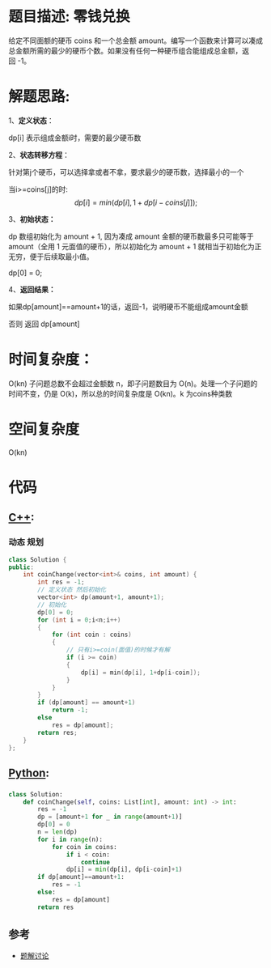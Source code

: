 # 题目描述:  零钱兑换

给定不同面额的硬币 coins 和一个总金额 amount。编写一个函数来计算可以凑成总金额所需的最少的硬币个数。如果没有任何一种硬币组合能组成总金额，返回 -1。


# 解题思路:

  1、**定义状态**：
  
  dp[i] 表示组成金额i时，需要的最少硬币数
  
  2、**状态转移方程**：
  
  针对第j个硬币，可以选择拿或者不拿，要求最少的硬币数，选择最小的一个
  
  当i>=coins[j]的时:
  $$
  dp[i] = min(dp[i],1+dp[i-coins[j]]);
  $$
  
  3、**初始状态：**
  
  dp 数组初始化为 amount + 1, 因为凑成 amount 金额的硬币数最多只可能等于 amount（全用 1 元面值的硬币），所以初始化为 amount + 1 就相当于初始化为正无穷，便于后续取最小值。
  
  dp[0] = 0;
  
  4、**返回结果：**
  
  如果dp[amount]==amount+1的话，返回-1，说明硬币不能组成amount金额
  
  否则 返回 dp[amount]


# 时间复杂度：
  O(kn) 子问题总数不会超过金额数 n，即子问题数目为 O(n)。处理一个子问题的时间不变，仍是 O(k)，所以总的时间复杂度是 O(kn)。k 为coins种类数
# 空间复杂度
  O(kn)
  
# 代码

## [C++](./Coin-Change.cpp):
###  动态 规划
```c++
class Solution {
public:
    int coinChange(vector<int>& coins, int amount) {
        int res = -1;
        // 定义状态 然后初始化
        vector<int> dp(amount+1, amount+1);
        // 初始化
        dp[0] = 0;
        for (int i = 0;i<n;i++)
        {
            for (int coin : coins)
            {
                // 只有i>=coin(面值)的时候才有解
                if (i >= coin)
                {
                    dp[i] = min(dp[i], 1+dp[i-coin]);
                }
            }
        }
        if (dp[amount] == amount+1)
            return -1;
        else
            res = dp[amount];
        return res;
    }
};
```

## [Python](https://github.com/bryceustc/LeetCode_Note/blob/master/python/Coin-Change/Coin-Change.py):
### 
```python
class Solution:
    def coinChange(self, coins: List[int], amount: int) -> int:
        res = -1
        dp = [amount+1 for _ in range(amount+1)]
        dp[0] = 0
        n = len(dp)
        for i in range(n):
            for coin in coins:
                if i < coin:
                    continue
                dp[i] = min(dp[i], dp[i-coin]+1)
        if dp[amount]==amount+1:
            res = -1
        else:
            res = dp[amount]
        return res
```
## 参考
  - [题解讨论](https://leetcode-cn.com/problems/coin-change/solution/dong-tai-gui-hua-suan-fa-si-xiang-by-hikes/)
